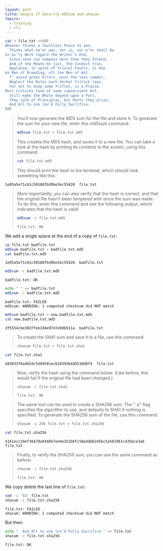 ```yaml
---
layout: post
title: Google IT Security md5sum and shasum
topics:
  - training
  - cli
---
```


```bash
cat > file.txt <<EOF
Whoever thinks a faultless Piece to see,
  Thinks what ne’er was, nor is, nor e’er shall be.
In ev’ry Work regard the Writer’s End,
  Since none can compass more than they Intend;
  And if the Means be just, the Conduct true,
  Applause, in spite of trivial Faults, is due.
As Men of Breeding, oft the Men of Wit
  T’ avoid great Errors, must the less commit,
  Neglect the Rules each Verbal Critick lays,
  For not to know some Trifles, is a Praise.
Most Criticks fond of some subservient Art,
  Still make the Whole depend upon a Part,
  They talk of Principles, but Parts they prize,
  And All to one lov’d Folly Sacrifice.
EOF
```

> You'll now generate the MD5 sum for the file and store it. To generate the sum for your new file, enter this md5sum command:
>
> ```bash
> md5sum file.txt > file.txt.md5
> ```
> This creates the MD5 hash, and saves it to a new file. You can take a look at the hash by printing its contents to the screen, using this command:
>
> ```bash
> cat file.txt.md5
> ```
> This should print the hash to the terminal, which should look something like this:

`1e95a5e71c61c50188fbd9be3ec55420  file.txt`

> More importantly, you can also verify that the hash is correct, and that the original file hasn't been tampered with since the sum was made. To do this, enter this command and see the following output, which indicates that the hash is valid:
>
> ```bash
> md5sum -c file.txt.md5
> ```
>
> `file.txt: OK`

We add a single space at the end of a copy of `file.txt`:

```bash
cp file.txt badfile.txt
md5sum badfile.txt > badfile.txt.md5
cat badfile.txt.md5
```

`1e95a5e71c61c50188fbd9be3ec55420  badfile.txt`

```bash
md5sum -c badfile.txt.md5
```

```
badfile.txt: OK
```

```bash
echo " " >> badfile.txt
md5sum -c badfile.txt.md5
```

```
badfile.txt: FAILED
md5sum: WARNING: 1 computed checksum did NOT match
```

```bash
md5sum badfile.txt > new.badfile.txt.md5
cat new.badfile.txt.md5
```

`3f5554cbe38d7feb184e97d7e9db511a  badfile.txt`

> To create the SHA1 sum and save it to a file, use this command:
>
> ```bash
> shasum file.txt > file.txt.sha1
> ```

```bash
cat file.txt.sha1
```
```
e03033f6a4b5dc5494591ec610393b4d5518d8f4  file.txt
```

> Now, verify the hash using the command below. (Like before, this would fail if the original file had been changed.)
>
> ```bash
> shasum -c file.txt.sha1
> ```
>
> `file.txt: OK`

> The same tool can be used to create a SHA256 sum. The "-a" flag specifies the algorithm to use, and defaults to SHA1 if nothing is specified. To generate the SHA256 sum of the file, use this command:
>
> ```bash
> shasum -a 256 file.txt > file.txt.sha256
> ```

```bash
cat file.txt.sha256
```
```
4161ecc29ef36470a9346b7ee9e2b1b6fc58eddb62d5bc5a581961c435bce3a6  file.txt
```

> Finally, to verify the SHA256 sum, you can use the same command as before:
>
> ```bash
> shasum -c file.txt.sha256
> ```
>
> `file.txt: OK`

We copy delete the last line of `file.txt`:

```bash
sed -i '$d' file.txt
shasum -c file.txt.sha256
```

```
file.txt: FAILED
shasum: WARNING: 1 computed checksum did NOT match
```

But then:

```bash
echo "  And All to one lov’d Folly Sacrifice." >> file.txt
shasum -c file.txt.sha256
```

`file.txt: OK`